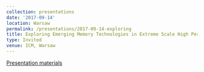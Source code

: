 ```yaml
---
collection: presentations
date: '2017-09-14'
location: Warsaw
permalink: /presentations/2017-09-14-exploring
title: Exploring Emerging Memory Technologies in Extreme Scale High Performance Computing
type: Invited
venue: ICM, Warsaw
---
```


[Presentation materials](http://icm.edu.pl/en/)

